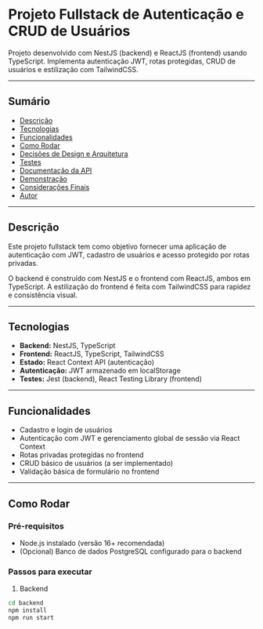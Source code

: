 # Projeto Fullstack de Autenticação e CRUD de Usuários

Projeto desenvolvido com NestJS (backend) e ReactJS (frontend) usando TypeScript. Implementa autenticação JWT, rotas protegidas, CRUD de usuários e estilização com TailwindCSS.

---

## Sumário

- [Descrição](#descrição)  
- [Tecnologias](#tecnologias)  
- [Funcionalidades](#funcionalidades)  
- [Como Rodar](#como-rodar)  
- [Decisões de Design e Arquitetura](#decisões-de-design-e-arquitetura)  
- [Testes](#testes)  
- [Documentação da API](#documentação-da-api)  
- [Demonstração](#demonstração)  
- [Considerações Finais](#considerações-finais)  
- [Autor](#autor)  

---

## Descrição

Este projeto fullstack tem como objetivo fornecer uma aplicação de autenticação com JWT, cadastro de usuários e acesso protegido por rotas privadas.

O backend é construído com NestJS e o frontend com ReactJS, ambos em TypeScript. A estilização do frontend é feita com TailwindCSS para rapidez e consistência visual.

---

## Tecnologias

- **Backend:** NestJS, TypeScript  
- **Frontend:** ReactJS, TypeScript, TailwindCSS  
- **Estado:** React Context API (autenticação)  
- **Autenticação:** JWT armazenado em localStorage  
- **Testes:** Jest (backend), React Testing Library (frontend)  

---

## Funcionalidades

- Cadastro e login de usuários  
- Autenticação com JWT e gerenciamento global de sessão via React Context  
- Rotas privadas protegidas no frontend  
- CRUD básico de usuários (a ser implementado)  
- Validação básica de formulário no frontend  

---

## Como Rodar

### Pré-requisitos

- Node.js instalado (versão 16+ recomendada)  
- (Opcional) Banco de dados PostgreSQL configurado para o backend  

### Passos para executar

1. Backend

```bash
cd backend
npm install
npm run start
